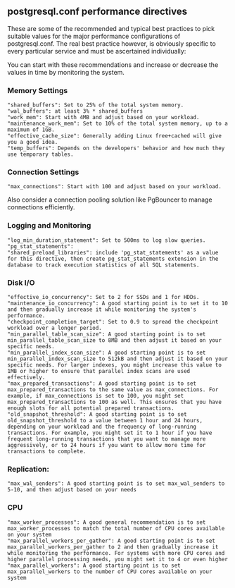 ## postgresql.conf performance directives

These are some of the recommended and typical best practices to pick suitable values for the major performance configurations
of postgresql.conf. The real best practice however, is obviously specific to every particular service and must be ascertained individually:

You can start with these recommendations and increase or decrease the values in time by monitoring the system.

### Memory Settings
	"shared_buffers": Set to 25% of the total system memory.
	"wal_buffers": at least 3% * shared_buffers
	"work_mem": Start with 4MB and adjust based on your workload.
	"maintenance_work_mem": Set to 10% of the total system memory, up to a maximum of 1GB.
	"effective_cache_size": Generally adding Linux free+cached will give you a good idea.
 	"temp_buffers": Depends on the developers' behavior and how much they use temporary tables.

### Connection Settings
	"max_connections": Start with 100 and adjust based on your workload.
 
Also consider a connection pooling solution like PgBouncer to manage connections efficiently.

### Logging and Monitoring
	"log_min_duration_statement": Set to 500ms to log slow queries.
	"pg_stat_statements": 
	"shared_preload_libraries": include 'pg_stat_statements' as a value for this directive, then create pg_stat_statements extension in the database to track execution statistics of all SQL statements.

### Disk I/O
	"effective_io_concurrency": Set to 2 for SSDs and 1 for HDDs.
	"maintenance_io_concurrency": A good starting point is to set it to 10 and then gradually increase it while monitoring the system's performance.
	"checkpoint_completion_target": Set to 0.9 to spread the checkpoint workload over a longer period.
	"min_parallel_table_scan_size": A good starting point is to set min_parallel_table_scan_size to 8MB and then adjust it based on your specific needs.
	"min_parallel_index_scan_size": A good starting point is to set min_parallel_index_scan_size to 512kB and then adjust it based on your specific needs. For larger indexes, you might increase this value to 1MB or higher to ensure that parallel index scans are used effectively.
	"max_prepared_transactions": A good starting point is to set max_prepared_transactions to the same value as max_connections. For example, if max_connections is set to 100, you might set max_prepared_transactions to 100 as well. This ensures that you have enough slots for all potential prepared transactions.
	"old_snapshot_threshold": A good starting point is to set old_snapshot_threshold to a value between 1 hour and 24 hours, depending on your workload and the frequency of long-running transactions. For example, you might set it to 1 hour if you have frequent long-running transactions that you want to manage more aggressively, or to 24 hours if you want to allow more time for transactions to complete.

### Replication:
	"max_wal_senders": A good starting point is to set max_wal_senders to 5-10, and then adjust based on your needs


### CPU
	"max_worker_processes": A good general recommendation is to set max_worker_processes to match the total number of CPU cores available on your system
	"max_parallel_workers_per_gather": A good starting point is to set max_parallel_workers_per_gather to 2 and then gradually increase it while monitoring the performance. For systems with more CPU cores and higher parallel processing needs, you might set it to 4 or even higher
	"max_parallel_workers": A good starting point is to set max_parallel_workers to the number of CPU cores available on your system
